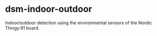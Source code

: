 # dsm-indoor-outdoor
Indoor/outdoor detection using the environmental sensors of the Nordic Thingy:91 board.
